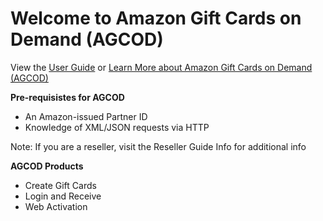 # Welcome to Amazon Gift Cards on Demand (AGCOD)

View the <a href='https://github.com/incentives-api/agcod/wiki/User-Guide'>User Guide</a> or <a href='https://www.amazon.com/gift-card-api/b?ie=UTF8&node=15243199011'>Learn More about Amazon Gift Cards on Demand (AGCOD)</a>

<b>Pre-requisistes for AGCOD</b>
- An Amazon-issued Partner ID
- Knowledge of XML/JSON requests via HTTP

Note: If you are a reseller, visit the Reseller Guide Info for additional info

<b>AGCOD Products</b>
- Create Gift Cards
- Login and Receive
- Web Activation
